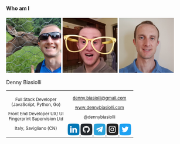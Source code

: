 #### Who am I

<div class="r-stack">
  <img class="fragment fade-out" data-fragment-index="0" src="slides/migrate-to-vue3/images/profile-01.jpg" width="150" height="150">
  <img class="fragment current-visible"  data-fragment-index="0" src="slides/migrate-to-vue3/images/profile-02.jpg" width="150" height="150">
  <img class="fragment" src="slides/migrate-to-vue3/images/profile-03.jpg" width="150" height="150">
</div>

Denny Biasiolli

<small>
<table>
<tr>
<td style="text-align:center;">

Full Stack Developer<br>(JavaScript, Python, Go)

Front End Developer UX/ UI<br>Fingerprint Supervision Ltd

Italy, Savigliano (CN)

</td>

<td style="text-align:center;">

<a href="mailto:denny.biasiolli@gmail.com" target="_blank">denny.biasiolli@gmail.com</a>

<a href="https://www.dennybiasiolli.com" target="_blank">www.dennybiasiolli.com</a>

@dennybiasiolli

<a href="https://www.linkedin.com/in/dennybiasiolli/" target="_blank">
    <img src="slides/images/linkedin.png" title="LinkedIn" />
</a>
<a href="https://github.com/dennybiasiolli" target="_blank">
    <img src="slides/images/github.png" title="GitHub" />
</a>
<a href="https://t.me/dennybiasiolli" target="_blank">
    <img src="slides/images/telegram.png" title="Telegram" />
</a>
<a href="https://www.instagram.com/dennybiasiolli/" target="_blank">
    <img src="slides/images/instagram.png" title="Instagram" />
</a>
<a href="https://twitter.com/DennyBiasiolli" target="_blank">
    <img src="slides/images/twitter.png" title="Twitter" />
</a>

</td>
</tr>
</table>
</small>


<aside class="notes">
</aside>
